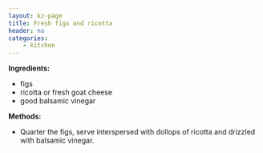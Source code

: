 ```yaml
---
layout: kz-page
title: Fresh figs and ricotta
header: no
categories:
    - kitchen
---
```


**Ingredients:**

* figs
* ricotta or fresh goat cheese
* good balsamic vinegar

**Methods:**

* Quarter the figs, serve interspersed with dollops of ricotta and drizzled with balsamic vinegar.
